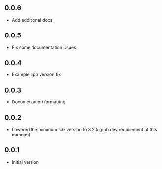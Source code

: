 ## 0.0.6

* Add additional docs

## 0.0.5

* Fix some documentation issues

## 0.0.4

* Example app version fix

## 0.0.3

* Documentation formatting

## 0.0.2

* Lowered the minimum sdk version to 3.2.5 (pub.dev requirement at this moment)

## 0.0.1

* Initial version
